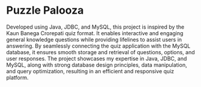 # Puzzle Palooza
Developed using Java, JDBC, and MySQL, this project is inspired by the Kaun Banega Crorepati quiz format. It enables interactive and engaging general knowledge questions while providing lifelines to assist users in answering. By seamlessly connecting the quiz application with the MySQL database, it ensures smooth storage and retrieval of questions, options, and user responses. The project showcases my expertise in Java, JDBC, and MySQL, along with strong database design principles, data manipulation, and query optimization, resulting in an efficient and responsive quiz platform.
